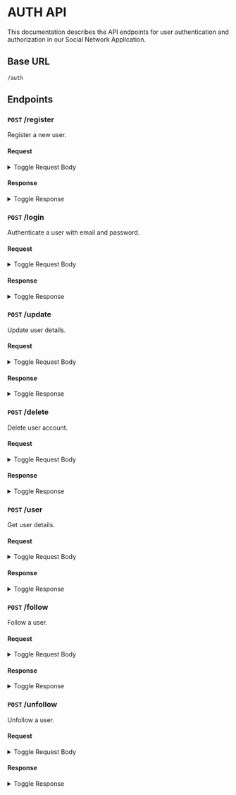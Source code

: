 # AUTH API

This documentation describes the API endpoints for user authentication and authorization in our Social Network Application.

## Base URL

`/auth`

## Endpoints

### `POST` /register

Register a new user.

#### Request

<details>
<summary> Toggle Request Body </summary>
    
```json
    {
    "name": "Dhan Bahadur Chhettri",
    "email": "test@gmail.com",
    "password": "test_password",
    "username":"test_user",
    "photo":"test_photo_url",
    }
```
</details>

#### Response

<details>
<summary> Toggle Response </summary>

```json
{
"loginToken": "eyJhbGciOiJIUzI1NiIsInR5cCI6IkpXVCJ9.eyJpZCI6IjNlYzJkNzNmLTRjMmItNGUxMy1hMTA1LTYxOGY2ZmYxNjcyMyIsIm5hbWUiOiJEaGFuIEJhaGFkdXIgQ2hoZXR0cmkiLCJ1c2VybmFtZSI6InRlc3RfdXNlciIsImVtYWlsIjoidGVzdEBnbWFpbC5jb20iLCJwaG90byI6InRlc3RfcGhvdG9fdXJsIiwiaWF0IjoxNzEwMDA1MTQwLCJleHAiOjE3MTAwNDExNDB9.u421GRO72mjno2yWZPQe7o05sGxNSsrgn2-xuYTDBaA",
"refreshToken": "eyJhbGciOiJIUzI1NiIsInR5cCI6IkpXVCJ9.eyJpZCI6IjNlYzJkNzNmLTRjMmItNGUxMy1hMTA1LTYxOGY2ZmYxNjcyMyIsIm5hbWUiOiJEaGFuIEJhaGFkdXIgQ2hoZXR0cmkiLCJ1c2VybmFtZSI6InRlc3RfdXNlciIsImVtYWlsIjoidGVzdEBnbWFpbC5jb20iLCJwaG90byI6InRlc3RfcGhvdG9fdXJsIiwiaWF0IjoxNzEwMDA1MTQwLCJleHAiOjE3MTA2MDk5NDB9.5hTMQ0aXGRxIhvijUsHoVyqdV4M6wGScfztOKd82boA",
"user": {
"name": "Dhan Bahadur Chhettri",
"email": "test@gmail.com",
"username": "test_user",
"photo": "test_photo_url",
"id": "3ec2d73f-4c2b-4e13-a105-618f6ff16723"
}
}

```

</details>


### `POST` /login

Authenticate a user with email and password.

#### Request

<details>
<summary> Toggle Request Body </summary>

```json
    {
    "email": "test@gmail.com",
    "password": "test_password"
    }
```
</details>

#### Response

<details>
<summary> Toggle Response </summary>

```json
    {
  "loginToken": "eyJhbGciOiJIUzI1NiIsInR5cCI6IkpXVCJ9.eyJpZCI6IjNlYzJkNzNmLTRjMmItNGUxMy1hMTA1LTYxOGY2ZmYxNjcyMyIsIm5hbWUiOiJEaGFuIEJhaGFkdXIgQ2hoZXR0cmkiLCJ1c2VybmFtZSI6InRlc3RfdXNlciIsImVtYWlsIjoidGVzdEBnbWFpbC5jb20iLCJwaG90byI6InRlc3RfcGhvdG9fdXJsIiwiaWF0IjoxNzEwMDA1MjU3LCJleHAiOjE3MTAwNDEyNTd9.1v2-RhTgcLrCob15EPGXWB7oBchD38ll0S-wL7nQ5H0",
  "refreshToken": "eyJhbGciOiJIUzI1NiIsInR5cCI6IkpXVCJ9.eyJpZCI6IjNlYzJkNzNmLTRjMmItNGUxMy1hMTA1LTYxOGY2ZmYxNjcyMyIsIm5hbWUiOiJEaGFuIEJhaGFkdXIgQ2hoZXR0cmkiLCJ1c2VybmFtZSI6InRlc3RfdXNlciIsImVtYWlsIjoidGVzdEBnbWFpbC5jb20iLCJwaG90byI6InRlc3RfcGhvdG9fdXJsIiwiaWF0IjoxNzEwMDA1MjU3LCJleHAiOjE3MTA2MTAwNTd9.0D29ABF64JasWuk6BicrVdo5EReIfetwhHKxJO9qefU",
  "user_data": {
    "_id": "65ec9b94cd10d8f70f501468",
    "id": "3ec2d73f-4c2b-4e13-a105-618f6ff16723",
    "name": "Dhan Bahadur Chhettri",
    "username": "test_user",
    "email": "test@gmail.com",
    "followers": [],
    "following": [],
    "posts": [],
    "photo": "test_photo_url",
    "__v": 0
  }
}
```
</details>




### `POST` /update

Update user details.

#### Request

<details>
<summary> Toggle Request Body </summary>

```json
    {
    "loginToken": "eyJhbGciOiJIUzI1NiIsInR5cCI6IkpXVCJ9.eyJpZCI6IjNlYzJkNzNmLTRjMmItNGUxMy1hMTA1LTYxOGY2ZmYxNjcyMyIsIm5hbWUiOiJEaGFuIEJhaGFkdXIgQ2hoZXR0cmkiLCJ1c2VybmFtZSI6InRlc3RfdXNlciIsImVtYWlsIjoidGVzdEBnbWFpbC5jb20iLCJwaG90byI6InRlc3RfcGhvdG9fdXJsIiwiaWF0IjoxNzEwMDA1MjU3LCJleHAiOjE3MTAwNDEyNTd9.1v2-RhTgcLrCob15EPGXWB7oBchD38ll0S-wL7nQ5H0",
  "refreshToken": "eyJhbGciOiJIUzI1NiIsInR5cCI6IkpXVCJ9.eyJpZCI6IjNlYzJkNzNmLTRjMmItNGUxMy1hMTA1LTYxOGY2ZmYxNjcyMyIsIm5hbWUiOiJEaGFuIEJhaGFkdXIgQ2hoZXR0cmkiLCJ1c2VybmFtZSI6InRlc3RfdXNlciIsImVtYWlsIjoidGVzdEBnbWFpbC5jb20iLCJwaG90byI6InRlc3RfcGhvdG9fdXJsIiwiaWF0IjoxNzEwMDA1MjU3LCJleHAiOjE3MTA2MTAwNTd9.0D29ABF64JasWuk6BicrVdo5EReIfetwhHKxJO9qefU",
  "name": "Dhan Bahadur Chhettri Changed",
    "email": "test1@gmail.com",
    "password": "test_password_changed",
    "username":"test_user",
    "photo":"test_photo_url",
    "id": "3ec2d73f-4c2b-4e13-a105-618f6ff16723"
}
```

</details>

#### Response

<details>
<summary> Toggle Response </summary>

```json
    {
    "_id": "65ec9b94cd10d8f70f501468",
    "id": "3ec2d73f-4c2b-4e13-a105-618f6ff16723",
    "name": "Dhan Bahadur Chhettri Changed",
    "username": "test_user",
    "email": "test1@gmail.com",
    "followers": [],
    "following": [],
    "posts": [],
    "photo": "test_photo_url",
    "__v": 0,
    "loginToken": "eyJhbGciOiJIUzI1NiIsInR5cCI6IkpXVCJ9.eyJpZCI6IjNlYzJkNzNmLTRjMmItNGUxMy1hMTA1LTYxOGY2ZmYxNjcyMyIsIm5hbWUiOiJEaGFuIEJhaGFkdXIgQ2hoZXR0cmkiLCJ1c2VybmFtZSI6InRlc3RfdXNlciIsImVtYWlsIjoidGVzdEBnbWFpbC5jb20iLCJwaG90byI6InRlc3RfcGhvdG9fdXJsIiwiaWF0IjoxNzEwMDA1MjU3LCJleHAiOjE3MTAwNDEyNTd9.1v2-RhTgcLrCob15EPGXWB7oBchD38ll0S-wL7nQ5H0",
    "refreshToken": "eyJhbGciOiJIUzI1NiIsInR5cCI6IkpXVCJ9.eyJpZCI6IjNlYzJkNzNmLTRjMmItNGUxMy1hMTA1LTYxOGY2ZmYxNjcyMyIsIm5hbWUiOiJEaGFuIEJhaGFkdXIgQ2hoZXR0cmkiLCJ1c2VybmFtZSI6InRlc3RfdXNlciIsImVtYWlsIjoidGVzdEBnbWFpbC5jb20iLCJwaG90byI6InRlc3RfcGhvdG9fdXJsIiwiaWF0IjoxNzEwMDA1MjU3LCJleHAiOjE3MTA2MTAwNTd9.0D29ABF64JasWuk6BicrVdo5EReIfetwhHKxJO9qefU"
}
```

</details>


### `POST` /delete

Delete user account.

#### Request

<details>
<summary> Toggle Request Body </summary>

```json
    {
    "loginToken": "eyJhbGciOiJIUzI1NiIsInR5cCI6IkpXVCJ9.eyJpZCI6IjNlYzJkNzNmLTRjMmItNGUxMy1hMTA1LTYxOGY2ZmYxNjcyMyIsIm5hbWUiOiJEaGFuIEJhaGFkdXIgQ2hoZXR0cmkiLCJ1c2VybmFtZSI6InRlc3RfdXNlciIsImVtYWlsIjoidGVzdEBnbWFpbC5jb20iLCJwaG90byI6InRlc3RfcGhvdG9fdXJsIiwiaWF0IjoxNzEwMDA1MjU3LCJleHAiOjE3MTAwNDEyNTd9.1v2-RhTgcLrCob15EPGXWB7oBchD38ll0S-wL7nQ5H0",
  "refreshToken": "eyJhbGciOiJIUzI1NiIsInR5cCI6IkpXVCJ9.eyJpZCI6IjNlYzJkNzNmLTRjMmItNGUxMy1hMTA1LTYxOGY2ZmYxNjcyMyIsIm5hbWUiOiJEaGFuIEJhaGFkdXIgQ2hoZXR0cmkiLCJ1c2VybmFtZSI6InRlc3RfdXNlciIsImVtYWlsIjoidGVzdEBnbWFpbC5jb20iLCJwaG90byI6InRlc3RfcGhvdG9fdXJsIiwiaWF0IjoxNzEwMDA1MjU3LCJleHAiOjE3MTA2MTAwNTd9.0D29ABF64JasWuk6BicrVdo5EReIfetwhHKxJO9qefU",
  "email":"test@gmail.com"
}
```

</details>

#### Response

<details>
<summary> Toggle Response </summary>

```json
    {
    "message": "User account deleted successfully"
}

```

</details>


### `POST` /user

Get user details.

#### Request

<details>
<summary> Toggle Request Body </summary>

```json
    {

    "loginToken": "eyJhbGciOiJIUzI1NiIsInR5cCI6IkpXVCJ9.eyJpZCI6IjNlYzJkNzNmLTRjMmItNGUxMy1hMTA1LTYxOGY2ZmYxNjcyMyIsIm5hbWUiOiJEaGFuIEJhaGFkdXIgQ2hoZXR0cmkiLCJ1c2VybmFtZSI6InRlc3RfdXNlciIsImVtYWlsIjoidGVzdEBnbWFpbC5jb20iLCJwaG90byI6InRlc3RfcGhvdG9fdXJsIiwiaWF0IjoxNzEwMDA1MjU3LCJleHAiOjE3MTAwNDEyNTd9.1v2-RhTgcLrCob15EPGXWB7oBchD38ll0S-wL7nQ5H0",
  "refreshToken": "eyJhbGciOiJIUzI1NiIsInR5cCI6IkpXVCJ9.eyJpZCI6IjNlYzJkNzNmLTRjMmItNGUxMy1hMTA1LTYxOGY2ZmYxNjcyMyIsIm5hbWUiOiJEaGFuIEJhaGFkdXIgQ2hoZXR0cmkiLCJ1c2VybmFtZSI6InRlc3RfdXNlciIsImVtYWlsIjoidGVzdEBnbWFpbC5jb20iLCJwaG90byI6InRlc3RfcGhvdG9fdXJsIiwiaWF0IjoxNzEwMDA1MjU3LCJleHAiOjE3MTA2MTAwNTd9.0D29ABF64JasWuk6BicrVdo5EReIfetwhHKxJO9qefU",
  "id":"6125e977-f946-400c-98cb-19473f886429"

    }
```

</details>

#### Response

<details>
<summary> Toggle Response </summary>

```json
    {
    "_id": "65ecac9b7a94e9ebb685908f",
    "id": "6125e977-f946-400c-98cb-19473f886429",
    "name": "Dhan Bahadur Chhettri Changed",
    "username": "test_user",
    "email": "test@gmail.com",
    "followers": [],
    "following": [],
    "posts": [],
    "photo": "test_photo_url",
    "__v": 0,
    "loginToken": "eyJhbGciOiJIUzI1NiIsInR5cCI6IkpXVCJ9.eyJpZCI6IjNlYzJkNzNmLTRjMmItNGUxMy1hMTA1LTYxOGY2ZmYxNjcyMyIsIm5hbWUiOiJEaGFuIEJhaGFkdXIgQ2hoZXR0cmkiLCJ1c2VybmFtZSI6InRlc3RfdXNlciIsImVtYWlsIjoidGVzdEBnbWFpbC5jb20iLCJwaG90byI6InRlc3RfcGhvdG9fdXJsIiwiaWF0IjoxNzEwMDA1MjU3LCJleHAiOjE3MTAwNDEyNTd9.1v2-RhTgcLrCob15EPGXWB7oBchD38ll0S-wL7nQ5H0",
    "refreshToken": "eyJhbGciOiJIUzI1NiIsInR5cCI6IkpXVCJ9.eyJpZCI6IjNlYzJkNzNmLTRjMmItNGUxMy1hMTA1LTYxOGY2ZmYxNjcyMyIsIm5hbWUiOiJEaGFuIEJhaGFkdXIgQ2hoZXR0cmkiLCJ1c2VybmFtZSI6InRlc3RfdXNlciIsImVtYWlsIjoidGVzdEBnbWFpbC5jb20iLCJwaG90byI6InRlc3RfcGhvdG9fdXJsIiwiaWF0IjoxNzEwMDA1MjU3LCJleHAiOjE3MTA2MTAwNTd9.0D29ABF64JasWuk6BicrVdo5EReIfetwhHKxJO9qefU"
}
```

</details>


### `POST` /follow

Follow a user.

#### Request

<details>
<summary> Toggle Request Body </summary>

```json
    {
    "loginToken": "eyJhbGciOiJIUzI1NiIsInR5cCI6IkpXVCJ9.eyJpZCI6IjNlYzJkNzNmLTRjMmItNGUxMy1hMTA1LTYxOGY2ZmYxNjcyMyIsIm5hbWUiOiJEaGFuIEJhaGFkdXIgQ2hoZXR0cmkiLCJ1c2VybmFtZSI6InRlc3RfdXNlciIsImVtYWlsIjoidGVzdEBnbWFpbC5jb20iLCJwaG90byI6InRlc3RfcGhvdG9fdXJsIiwiaWF0IjoxNzEwMDA1MjU3LCJleHAiOjE3MTAwNDEyNTd9.1v2-RhTgcLrCob15EPGXWB7oBchD38ll0S-wL7nQ5H0",
  "refreshToken": "eyJhbGciOiJIUzI1NiIsInR5cCI6IkpXVCJ9.eyJpZCI6IjNlYzJkNzNmLTRjMmItNGUxMy1hMTA1LTYxOGY2ZmYxNjcyMyIsIm5hbWUiOiJEaGFuIEJhaGFkdXIgQ2hoZXR0cmkiLCJ1c2VybmFtZSI6InRlc3RfdXNlciIsImVtYWlsIjoidGVzdEBnbWFpbC5jb20iLCJwaG90byI6InRlc3RfcGhvdG9fdXJsIiwiaWF0IjoxNzEwMDA1MjU3LCJleHAiOjE3MTA2MTAwNTd9.0D29ABF64JasWuk6BicrVdo5EReIfetwhHKxJO9qefU",
  "id":"6125e977-f946-400c-98cb-19473f886429",
  "followingId":"15952308-a31c-40ca-8253-4fcca4ea4b1c"
}
```

</details>

#### Response

<details>
<summary> Toggle Response </summary>

```json
    {
    "message": "User followed successfully",
    "loginToken": "eyJhbGciOiJIUzI1NiIsInR5cCI6IkpXVCJ9.eyJpZCI6IjNlYzJkNzNmLTRjMmItNGUxMy1hMTA1LTYxOGY2ZmYxNjcyMyIsIm5hbWUiOiJEaGFuIEJhaGFkdXIgQ2hoZXR0cmkiLCJ1c2VybmFtZSI6InRlc3RfdXNlciIsImVtYWlsIjoidGVzdEBnbWFpbC5jb20iLCJwaG90byI6InRlc3RfcGhvdG9fdXJsIiwiaWF0IjoxNzEwMDA1MjU3LCJleHAiOjE3MTAwNDEyNTd9.1v2-RhTgcLrCob15EPGXWB7oBchD38ll0S-wL7nQ5H0",
    "refreshToken": "eyJhbGciOiJIUzI1NiIsInR5cCI6IkpXVCJ9.eyJpZCI6IjNlYzJkNzNmLTRjMmItNGUxMy1hMTA1LTYxOGY2ZmYxNjcyMyIsIm5hbWUiOiJEaGFuIEJhaGFkdXIgQ2hoZXR0cmkiLCJ1c2VybmFtZSI6InRlc3RfdXNlciIsImVtYWlsIjoidGVzdEBnbWFpbC5jb20iLCJwaG90byI6InRlc3RfcGhvdG9fdXJsIiwiaWF0IjoxNzEwMDA1MjU3LCJleHAiOjE3MTA2MTAwNTd9.0D29ABF64JasWuk6BicrVdo5EReIfetwhHKxJO9qefU"
}
```

</details>


### `POST` /unfollow

Unfollow a user.

#### Request

<details>
<summary> Toggle Request Body </summary>

```json
    {
    "loginToken": "eyJhbGciOiJIUzI1NiIsInR5cCI6IkpXVCJ9.eyJpZCI6IjNlYzJkNzNmLTRjMmItNGUxMy1hMTA1LTYxOGY2ZmYxNjcyMyIsIm5hbWUiOiJEaGFuIEJhaGFkdXIgQ2hoZXR0cmkiLCJ1c2VybmFtZSI6InRlc3RfdXNlciIsImVtYWlsIjoidGVzdEBnbWFpbC5jb20iLCJwaG90byI6InRlc3RfcGhvdG9fdXJsIiwiaWF0IjoxNzEwMDA1MjU3LCJleHAiOjE3MTAwNDEyNTd9.1v2-RhTgcLrCob15EPGXWB7oBchD38ll0S-wL7nQ5H0",
  "refreshToken": "eyJhbGciOiJIUzI1NiIsInR5cCI6IkpXVCJ9.eyJpZCI6IjNlYzJkNzNmLTRjMmItNGUxMy1hMTA1LTYxOGY2ZmYxNjcyMyIsIm5hbWUiOiJEaGFuIEJhaGFkdXIgQ2hoZXR0cmkiLCJ1c2VybmFtZSI6InRlc3RfdXNlciIsImVtYWlsIjoidGVzdEBnbWFpbC5jb20iLCJwaG90byI6InRlc3RfcGhvdG9fdXJsIiwiaWF0IjoxNzEwMDA1MjU3LCJleHAiOjE3MTA2MTAwNTd9.0D29ABF64JasWuk6BicrVdo5EReIfetwhHKxJO9qefU",
  "id":"6125e977-f946-400c-98cb-19473f886429",
  "followingId":"15952308-a31c-40ca-8253-4fcca4ea4b1c"
}
```

</details>


#### Response

<details>
<summary> Toggle Response </summary>

```json
    {
    "message": "User unfollowed successfully",
    "loginToken": "eyJhbGciOiJIUzI1NiIsInR5cCI6IkpXVCJ9.eyJpZCI6IjNlYzJkNzNmLTRjMmItNGUxMy1hMTA1LTYxOGY2ZmYxNjcyMyIsIm5hbWUiOiJEaGFuIEJhaGFkdXIgQ2hoZXR0cmkiLCJ1c2VybmFtZSI6InRlc3RfdXNlciIsImVtYWlsIjoidGVzdEBnbWFpbC5jb20iLCJwaG90byI6InRlc3RfcGhvdG9fdXJsIiwiaWF0IjoxNzEwMDA1MjU3LCJleHAiOjE3MTAwNDEyNTd9.1v2-RhTgcLrCob15EPGXWB7oBchD38ll0S-wL7nQ5H0",
    "refreshToken": "eyJhbGciOiJIUzI1NiIsInR5cCI6IkpXVCJ9.eyJpZCI6IjNlYzJkNzNmLTRjMmItNGUxMy1hMTA1LTYxOGY2ZmYxNjcyMyIsIm5hbWUiOiJEaGFuIEJhaGFkdXIgQ2hoZXR0cmkiLCJ1c2VybmFtZSI6InRlc3RfdXNlciIsImVtYWlsIjoidGVzdEBnbWFpbC5jb20iLCJwaG90byI6InRlc3RfcGhvdG9fdXJsIiwiaWF0IjoxNzEwMDA1MjU3LCJleHAiOjE3MTA2MTAwNTd9.0D29ABF64JasWuk6BicrVdo5EReIfetwhHKxJO9qefU"
}
```

</details>

